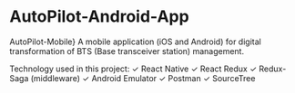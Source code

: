 # AutoPilot-Android-App

AutoPilot-Mobile} A mobile application (iOS and Android) for digital transformation of BTS (Base transceiver station) management.

Technology used in this project:
✓ React Native
✓ React Redux
✓ Redux-Saga (middleware)
✓ Android Emulator
✓ Postman
✓ SourceTree
